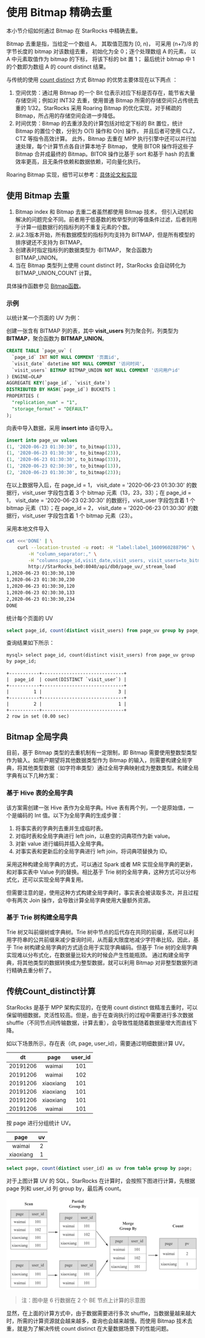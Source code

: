 # 使用 Bitmap 精确去重

本小节介绍如何通过 Bitmap 在 StarRocks 中精确去重。

Bitmap 去重是指，当给定一个数组 A， 其取值范围为 [0, n)， 可采用 (n+7)/8 的字节长度的 bitmap 对该数组去重， 初始化为全 0；逐个处理数组 A 的元素， 以 A 中元素取值作为 bitmap 的下标， 将该下标的 bit 置 1； 最后统计 bitmap 中 1 的个数即为数组 A 的 count distinct 结果。

与传统的使用 [count distinct](#传统count_distinct计算) 方式 Bitmap 的优势主要体现在以下两点 ：

1. 空间优势：通过用 Bitmap 的一个 Bit 位表示对应下标是否存在，能节省大量存储空间；例如对 INT32 去重，使用普通 Bitmap 所需的存储空间只占传统去重的 1/32。StarRocks 采用 Roaring Bitmap 的优化实现，对于稀疏的 Bitmap，所占用的存储空间会进一步降低。
2. 时间优势：Bitmap 的去重涉及的计算包括对给定下标的 Bit 置位，统计 Bitmap 的置位个数，分别为 O(1) 操作和 O(n) 操作， 并且后者可使用 CLZ，CTZ 等指令高效计算。 此外，Bitmap 去重在 MPP 执行引擎中还可以并行加速处理，每个计算节点各自计算本地子 Bitmap， 使用 BITOR 操作将这些子 Bitmap 合并成最终的 Bitmap。BITOR 操作比基于 sort 和基于 hash 的去重效率更高，且无条件依赖和数据依赖，可向量化执行。

Roaring Bitmap 实现，细节可以参考：[具体论文和实现](https://github.com/RoaringBitmap/RoaringBitmap)

## 使用 Bitmap 去重

1. Bitmap index 和 Bitmap 去重二者虽然都使用 Bitmap 技术， 但引入动机和解决的问题完全不同。前者用于低基数的枚举型列的等值条件过滤，后者则用于计算一组数据行的指标列的不重复元素的个数。
2. 从2.3版本开始，所有数据模型的指标列均支持为 BITMAP，但是所有模型的排序键还不支持为 BITMAP。
3. 创建表时指定指标列的数据类型为 ·BITMAP， 聚合函数为 BITMAP_UNION。
4. 当在 Bitmap 类型列上使用 count distinct 时，StarRocks 会自动转化为 BITMAP_UNION_COUNT 计算。

具体操作函数参见 [Bitmap函数](../sql-reference/sql-functions/bitmap-functions/bitmap_and.md)。

### 示例

以统计某一个页面的 UV 为例：

创建一张含有 BITMAP 列的表，其中 **visit_users** 列为聚合列，列类型为 **BITMAP**，聚合函数为 **BITMAP_UNION**。

  ```sql
  CREATE TABLE `page_uv` (
    `page_id` INT NOT NULL COMMENT '页面id',
    `visit_date` datetime NOT NULL COMMENT '访问时间',
    `visit_users` BITMAP BITMAP_UNION NOT NULL COMMENT '访问用户id'
  ) ENGINE=OLAP
  AGGREGATE KEY(`page_id`, `visit_date`)
  DISTRIBUTED BY HASH(`page_id`) BUCKETS 1
  PROPERTIES (
    "replication_num" = "1",
    "storage_format" = "DEFAULT"
  );
  ```

向表中导入数据，采用 **insert into** 语句导入。

  ```sql
  insert into page_uv values
  (1, '2020-06-23 01:30:30', to_bitmap(13)),
  (1, '2020-06-23 01:30:30', to_bitmap(23)),
  (1, '2020-06-23 01:30:30', to_bitmap(33)),
  (1, '2020-06-23 02:30:30', to_bitmap(13)),
  (2, '2020-06-23 01:30:30', to_bitmap(23));
  ```

在以上数据导入后，在 page_id = 1， visit_date = '2020-06-23 01:30:30' 的数据行，visit_user 字段包含着 3 个 bitmap 元素（13，23，33）；在 page_id = 1， visit_date = '2020-06-23 02:30:30' 的数据行，visit_user 字段包含着 1 个 bitmap 元素（13）；在 page_id = 2， visit_date = '2020-06-23 01:30:30' 的数据行，visit_user 字段包含着 1 个 bitmap 元素（23）。

采用本地文件导入

```bash
cat <<<'DONE' | \
    curl --location-trusted -u root: -H "label:label_1600960288796" \
        -H "column_separator:," \
        -H "columns:page_id,visit_date,visit_users, visit_users=to_bitmap(visit_users)" -T - \
        http://StarRocks_be0:8040/api/db0/page_uv/_stream_load
1,2020-06-23 01:30:30,130
1,2020-06-23 01:30:30,230
1,2020-06-23 01:30:30,120
1,2020-06-23 02:30:30,133
2,2020-06-23 01:30:30,234
DONE
```

统计每个页面的 UV

```sql
select page_id, count(distinct visit_users) from page_uv group by page_id;
```

查询结果如下所示：

```shell
mysql> select page_id, count(distinct visit_users) from page_uv group by page_id;

+-----------+------------------------------+
|  page_id  | count(DISTINCT `visit_user`) |
+-----------+------------------------------+
|         1 |                            3 |
+-----------+------------------------------+
|         2 |                            1 |
+-----------+------------------------------+
2 row in set (0.00 sec)
```

## Bitmap 全局字典

目前，基于 Bitmap 类型的去重机制有一定限制，即 Bitmap 需要使用整数型类型作为输入。如用户期望将其他数据类型作为 Bitmap 的输入，则需要构建全局字典，将其他类型数据（如字符串类型）通过全局字典映射成为整数类型。构建全局字典有以下几种方案：

### 基于 Hive 表的全局字典

该方案需创建一张 Hive 表作为全局字典。Hive 表有两个列，一个是原始值，一个是编码的 Int 值。以下为全局字典的生成步骤：

1. 将事实表的字典列去重并生成临时表。
2. 对临时表和全局字典进行 left join，以悬空的词典项作为新 value。
3. 对新 value 进行编码并插入全局字典。
4. 对事实表和更新后的全局字典进行 left join，将词典项替换为 ID。

采用这种构建全局字典的方式，可以通过 Spark 或者 MR 实现全局字典的更新，和对事实表中 Value 列的替换。相比基于 Trie 树的全局字典，这种方式可以分布式化，还可以实现全局字典复用。

但需要注意的是，使用这种方式构建全局字典时，事实表会被读取多次，并且过程中有两次 Join 操作，会导致计算全局字典使用大量额外资源。

### 基于 Trie 树构建全局字典

Trie 树又叫前缀树或字典树。Trie 树中节点的后代存在共同的前缀，系统可以利用字符串的公共前缀来减少查询时间，从而最大限度地减少字符串比较。因此，基于 Trie 树构建全局字典的方式适合用于实现字典编码。但基于 Trie 树的全局字典实现难以分布式化，在数据量比较大的时候会产生性能瓶颈。
通过构建全局字典，将其他类型的数据转换成为整型数据，就可以利用 Bitmap 对非整型数据列进行精确去重分析了。

## 传统Count_distinct计算

StarRocks 是基于 MPP 架构实现的，在使用 count distinct 做精准去重时，可以保留明细数据，灵活性较高。但是，由于在查询执行的过程中需要进行多次数据 shuffle（不同节点间传输数据，计算去重），会导致性能随着数据量增大而直线下降。

如以下场景所示，存在表（dt, page, user_id)，需要通过明细数据计算 UV。

|  dt   |   page  | user_id |
| :---: | :---: | :---:|
|   20191206  |   waimai  | 101 |
|   20191206  |   waimai  | 102 |
|   20191206  |   xiaoxiang  | 101 |
|   20191206  |   xiaoxiang  | 101 |
|   20191206  |   xiaoxiang  | 101 |
|   20191206  |   waimai  | 101 |

按 page 进行分组统计 UV。

|  page   |   uv  |
| :---: | :---: |
|   waimai  |   2  |
|   xiaoxiang  |  1   |

```sql
select page, count(distinct user_id) as uv from table group by page;
```

对于上图计算 UV 的 SQL，StarRocks 在计算时，会按照下图进行计算，先根据 page 列和 user_id 列 group by，最后再 count。

![alter](../assets/6.1.2-2.png)

> 注：图中是 6 行数据在 2 个 BE 节点上计算的示意图

显然，在上面的计算方式中，由于数据需要进行多次 shuffle，当数据量越来越大时，所需的计算资源就会越来越多，查询也会越来越慢。而使用 Bitmap 技术去重，就是为了解决传统 count distinct 在大量数据场景下的性能问题。

